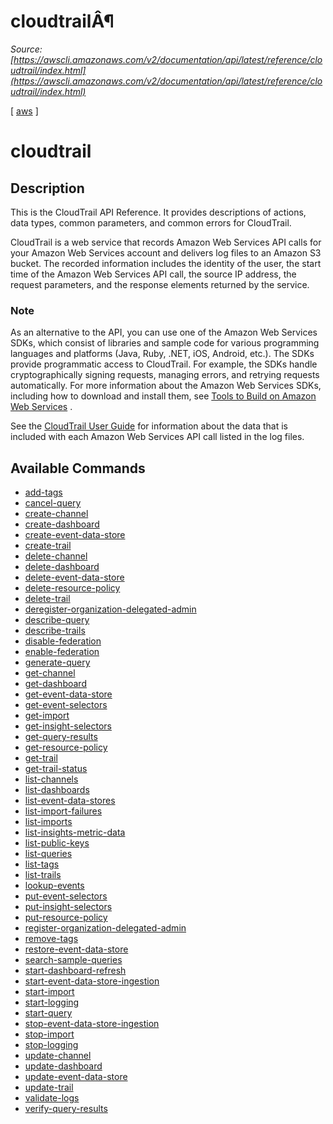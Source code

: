 # cloudtrailÂ¶

*Source: [https://awscli.amazonaws.com/v2/documentation/api/latest/reference/cloudtrail/index.html](https://awscli.amazonaws.com/v2/documentation/api/latest/reference/cloudtrail/index.html)*

[ [aws](https://awscli.amazonaws.com/v2/documentation/api/latest/reference/index.html#cli-aws) ]

# cloudtrail

## Description

This is the CloudTrail API Reference. It provides descriptions of actions, data types, common parameters, and common errors for CloudTrail.

CloudTrail is a web service that records Amazon Web Services API calls for your Amazon Web Services account and delivers log files to an Amazon S3 bucket. The recorded information includes the identity of the user, the start time of the Amazon Web Services API call, the source IP address, the request parameters, and the response elements returned by the service.

### Note

As an alternative to the API, you can use one of the Amazon Web Services SDKs, which consist of libraries and sample code for various programming languages and platforms (Java, Ruby, .NET, iOS, Android, etc.). The SDKs provide programmatic access to CloudTrail. For example, the SDKs handle cryptographically signing requests, managing errors, and retrying requests automatically. For more information about the Amazon Web Services SDKs, including how to download and install them, see [Tools to Build on Amazon Web Services](http://aws.amazon.com/tools/) .

See the [CloudTrail User Guide](https://docs.aws.amazon.com/awscloudtrail/latest/userguide/cloudtrail-user-guide.html) for information about the data that is included with each Amazon Web Services API call listed in the log files.

## Available Commands

- [add-tags](https://awscli.amazonaws.com/v2/documentation/api/latest/reference/cloudtrail/add-tags.html)
- [cancel-query](https://awscli.amazonaws.com/v2/documentation/api/latest/reference/cloudtrail/cancel-query.html)
- [create-channel](https://awscli.amazonaws.com/v2/documentation/api/latest/reference/cloudtrail/create-channel.html)
- [create-dashboard](https://awscli.amazonaws.com/v2/documentation/api/latest/reference/cloudtrail/create-dashboard.html)
- [create-event-data-store](https://awscli.amazonaws.com/v2/documentation/api/latest/reference/cloudtrail/create-event-data-store.html)
- [create-trail](https://awscli.amazonaws.com/v2/documentation/api/latest/reference/cloudtrail/create-trail.html)
- [delete-channel](https://awscli.amazonaws.com/v2/documentation/api/latest/reference/cloudtrail/delete-channel.html)
- [delete-dashboard](https://awscli.amazonaws.com/v2/documentation/api/latest/reference/cloudtrail/delete-dashboard.html)
- [delete-event-data-store](https://awscli.amazonaws.com/v2/documentation/api/latest/reference/cloudtrail/delete-event-data-store.html)
- [delete-resource-policy](https://awscli.amazonaws.com/v2/documentation/api/latest/reference/cloudtrail/delete-resource-policy.html)
- [delete-trail](https://awscli.amazonaws.com/v2/documentation/api/latest/reference/cloudtrail/delete-trail.html)
- [deregister-organization-delegated-admin](https://awscli.amazonaws.com/v2/documentation/api/latest/reference/cloudtrail/deregister-organization-delegated-admin.html)
- [describe-query](https://awscli.amazonaws.com/v2/documentation/api/latest/reference/cloudtrail/describe-query.html)
- [describe-trails](https://awscli.amazonaws.com/v2/documentation/api/latest/reference/cloudtrail/describe-trails.html)
- [disable-federation](https://awscli.amazonaws.com/v2/documentation/api/latest/reference/cloudtrail/disable-federation.html)
- [enable-federation](https://awscli.amazonaws.com/v2/documentation/api/latest/reference/cloudtrail/enable-federation.html)
- [generate-query](https://awscli.amazonaws.com/v2/documentation/api/latest/reference/cloudtrail/generate-query.html)
- [get-channel](https://awscli.amazonaws.com/v2/documentation/api/latest/reference/cloudtrail/get-channel.html)
- [get-dashboard](https://awscli.amazonaws.com/v2/documentation/api/latest/reference/cloudtrail/get-dashboard.html)
- [get-event-data-store](https://awscli.amazonaws.com/v2/documentation/api/latest/reference/cloudtrail/get-event-data-store.html)
- [get-event-selectors](https://awscli.amazonaws.com/v2/documentation/api/latest/reference/cloudtrail/get-event-selectors.html)
- [get-import](https://awscli.amazonaws.com/v2/documentation/api/latest/reference/cloudtrail/get-import.html)
- [get-insight-selectors](https://awscli.amazonaws.com/v2/documentation/api/latest/reference/cloudtrail/get-insight-selectors.html)
- [get-query-results](https://awscli.amazonaws.com/v2/documentation/api/latest/reference/cloudtrail/get-query-results.html)
- [get-resource-policy](https://awscli.amazonaws.com/v2/documentation/api/latest/reference/cloudtrail/get-resource-policy.html)
- [get-trail](https://awscli.amazonaws.com/v2/documentation/api/latest/reference/cloudtrail/get-trail.html)
- [get-trail-status](https://awscli.amazonaws.com/v2/documentation/api/latest/reference/cloudtrail/get-trail-status.html)
- [list-channels](https://awscli.amazonaws.com/v2/documentation/api/latest/reference/cloudtrail/list-channels.html)
- [list-dashboards](https://awscli.amazonaws.com/v2/documentation/api/latest/reference/cloudtrail/list-dashboards.html)
- [list-event-data-stores](https://awscli.amazonaws.com/v2/documentation/api/latest/reference/cloudtrail/list-event-data-stores.html)
- [list-import-failures](https://awscli.amazonaws.com/v2/documentation/api/latest/reference/cloudtrail/list-import-failures.html)
- [list-imports](https://awscli.amazonaws.com/v2/documentation/api/latest/reference/cloudtrail/list-imports.html)
- [list-insights-metric-data](https://awscli.amazonaws.com/v2/documentation/api/latest/reference/cloudtrail/list-insights-metric-data.html)
- [list-public-keys](https://awscli.amazonaws.com/v2/documentation/api/latest/reference/cloudtrail/list-public-keys.html)
- [list-queries](https://awscli.amazonaws.com/v2/documentation/api/latest/reference/cloudtrail/list-queries.html)
- [list-tags](https://awscli.amazonaws.com/v2/documentation/api/latest/reference/cloudtrail/list-tags.html)
- [list-trails](https://awscli.amazonaws.com/v2/documentation/api/latest/reference/cloudtrail/list-trails.html)
- [lookup-events](https://awscli.amazonaws.com/v2/documentation/api/latest/reference/cloudtrail/lookup-events.html)
- [put-event-selectors](https://awscli.amazonaws.com/v2/documentation/api/latest/reference/cloudtrail/put-event-selectors.html)
- [put-insight-selectors](https://awscli.amazonaws.com/v2/documentation/api/latest/reference/cloudtrail/put-insight-selectors.html)
- [put-resource-policy](https://awscli.amazonaws.com/v2/documentation/api/latest/reference/cloudtrail/put-resource-policy.html)
- [register-organization-delegated-admin](https://awscli.amazonaws.com/v2/documentation/api/latest/reference/cloudtrail/register-organization-delegated-admin.html)
- [remove-tags](https://awscli.amazonaws.com/v2/documentation/api/latest/reference/cloudtrail/remove-tags.html)
- [restore-event-data-store](https://awscli.amazonaws.com/v2/documentation/api/latest/reference/cloudtrail/restore-event-data-store.html)
- [search-sample-queries](https://awscli.amazonaws.com/v2/documentation/api/latest/reference/cloudtrail/search-sample-queries.html)
- [start-dashboard-refresh](https://awscli.amazonaws.com/v2/documentation/api/latest/reference/cloudtrail/start-dashboard-refresh.html)
- [start-event-data-store-ingestion](https://awscli.amazonaws.com/v2/documentation/api/latest/reference/cloudtrail/start-event-data-store-ingestion.html)
- [start-import](https://awscli.amazonaws.com/v2/documentation/api/latest/reference/cloudtrail/start-import.html)
- [start-logging](https://awscli.amazonaws.com/v2/documentation/api/latest/reference/cloudtrail/start-logging.html)
- [start-query](https://awscli.amazonaws.com/v2/documentation/api/latest/reference/cloudtrail/start-query.html)
- [stop-event-data-store-ingestion](https://awscli.amazonaws.com/v2/documentation/api/latest/reference/cloudtrail/stop-event-data-store-ingestion.html)
- [stop-import](https://awscli.amazonaws.com/v2/documentation/api/latest/reference/cloudtrail/stop-import.html)
- [stop-logging](https://awscli.amazonaws.com/v2/documentation/api/latest/reference/cloudtrail/stop-logging.html)
- [update-channel](https://awscli.amazonaws.com/v2/documentation/api/latest/reference/cloudtrail/update-channel.html)
- [update-dashboard](https://awscli.amazonaws.com/v2/documentation/api/latest/reference/cloudtrail/update-dashboard.html)
- [update-event-data-store](https://awscli.amazonaws.com/v2/documentation/api/latest/reference/cloudtrail/update-event-data-store.html)
- [update-trail](https://awscli.amazonaws.com/v2/documentation/api/latest/reference/cloudtrail/update-trail.html)
- [validate-logs](https://awscli.amazonaws.com/v2/documentation/api/latest/reference/cloudtrail/validate-logs.html)
- [verify-query-results](https://awscli.amazonaws.com/v2/documentation/api/latest/reference/cloudtrail/verify-query-results.html)